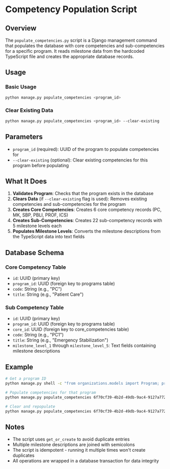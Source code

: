 # Competency Population Script

## Overview
The `populate_competencies.py` script is a Django management command that populates the database with core competencies and sub-competencies for a specific program. It reads milestone data from the hardcoded TypeScript file and creates the appropriate database records.

## Usage

### Basic Usage
```bash
python manage.py populate_competencies <program_id>
```

### Clear Existing Data
```bash
python manage.py populate_competencies <program_id> --clear-existing
```

## Parameters

- `program_id` (required): UUID of the program to populate competencies for
- `--clear-existing` (optional): Clear existing competencies for this program before populating

## What It Does

1. **Validates Program**: Checks that the program exists in the database
2. **Clears Data** (if `--clear-existing` flag is used): Removes existing competencies and sub-competencies for the program
3. **Creates Core Competencies**: Creates 6 core competency records (PC, MK, SBP, PBLI, PROF, ICS)
4. **Creates Sub-Competencies**: Creates 22 sub-competency records with 5 milestone levels each
5. **Populates Milestone Levels**: Converts the milestone descriptions from the TypeScript data into text fields

## Database Schema

### Core Competency Table
- `id`: UUID (primary key)
- `program_id`: UUID (foreign key to programs table)
- `code`: String (e.g., "PC")
- `title`: String (e.g., "Patient Care")

### Sub Competency Table
- `id`: UUID (primary key)
- `program_id`: UUID (foreign key to programs table)
- `core_id`: UUID (foreign key to core_competencies table)
- `code`: String (e.g., "PC1")
- `title`: String (e.g., "Emergency Stabilization")
- `milestone_level_1` through `milestone_level_5`: Text fields containing milestone descriptions

## Example

```bash
# Get a program ID
python manage.py shell -c "from organizations.models import Program; print(Program.objects.first().id)"

# Populate competencies for that program
python manage.py populate_competencies 6f70cf39-4b2d-49db-9ac4-9127a77265cc

# Clear and repopulate
python manage.py populate_competencies 6f70cf39-4b2d-49db-9ac4-9127a77265cc --clear-existing
```

## Notes

- The script uses `get_or_create` to avoid duplicate entries
- Multiple milestone descriptions are joined with semicolons
- The script is idempotent - running it multiple times won't create duplicates
- All operations are wrapped in a database transaction for data integrity
